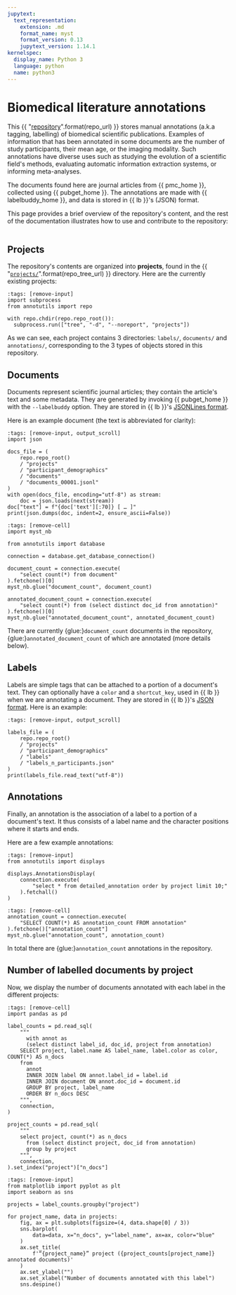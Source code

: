 ```yaml
---
jupytext:
  text_representation:
    extension: .md
    format_name: myst
    format_version: 0.13
    jupytext_version: 1.14.1
kernelspec:
  display_name: Python 3
  language: python
  name: python3
---
```

# Biomedical literature annotations

This {{ "[repository]({})".format(repo_url) }} stores manual annotations (a.k.a tagging, labelling) of biomedical scientific publications.
Examples of information that has been annotated in some documents are the number of study participants, their mean age, or the imaging modality.
Such annotations have diverse uses such as studying the evolution of a scientific field's methods, evaluating automatic information extraction systems, or informing meta-analyses.

The documents found here are journal articles from {{ pmc_home }}, collected using {{ pubget_home }}.
The annotations are made with {{ labelbuddy_home }}, and data is stored in {{ lb }}'s (JSON) format.

This page provides a brief overview of the repository's content, and the rest of the documentation illustrates how to use and contribute to the repository:

```{tableofcontents}
```

## Projects

The repository's contents are organized into **projects**, found in the {{ "[`projects/`]({}projects)".format(repo_tree_url) }} directory.
Here are the currently existing projects:

```{code-cell}
:tags: [remove-input]
import subprocess
from annotutils import repo

with repo.chdir(repo.repo_root()):
  subprocess.run(["tree", "-d", "--noreport", "projects"])
```

As we can see, each project contains 3 directories: `labels/`, `documents/` and `annotations/`, corresponding to the 3 types of objects stored in this repository.

## Documents

Documents represent scientific journal articles; they contain the article's text and some metadata.
They are generated by invoking {{ pubget_home }} with the `--labelbuddy` option.
They are stored in {{ lb }}'s [JSONLines format](https://jeromedockes.github.io/labelbuddy/labelbuddy/current/documentation/#docs-jsonl-format).

Here is an example document (the text is abbreviated for clarity):

```{code-cell}
:tags: [remove-input, output_scroll]
import json

docs_file = (
    repo.repo_root()
    / "projects"
    / "participant_demographics"
    / "documents"
    / "documents_00001.jsonl"
)
with open(docs_file, encoding="utf-8") as stream:
    doc = json.loads(next(stream))
doc["text"] = f"{doc['text'][:70]} [ … ]"
print(json.dumps(doc, indent=2, ensure_ascii=False))
```

```{code-cell}
:tags: [remove-cell]
import myst_nb

from annotutils import database

connection = database.get_database_connection()

document_count = connection.execute(
    "select count(*) from document"
).fetchone()[0]
myst_nb.glue("document_count", document_count)

annotated_document_count = connection.execute(
    "select count(*) from (select distinct doc_id from annotation)"
).fetchone()[0]
myst_nb.glue("annotated_document_count", annotated_document_count)
```
There are currently {glue:}`document_count` documents in the repository, {glue:}`annotated_document_count` of which are annotated (more details below).

## Labels

Labels are simple tags that can be attached to a portion of a document's text.
They can optionally have a `color` and a `shortcut_key`, used in {{ lb }} when we are annotating a document.
They are stored in {{ lb }}'s [JSON format](https://jeromedockes.github.io/labelbuddy/labelbuddy/current/documentation/#labels-json-format).
Here is an example:

```{code-cell}
:tags: [remove-input, output_scroll]

labels_file = (
    repo.repo_root()
    / "projects"
    / "participant_demographics"
    / "labels"
    / "labels_n_participants.json"
)
print(labels_file.read_text("utf-8"))
```

## Annotations

Finally, an annotation is the association of a label to a portion of a document's text.
It thus consists of a label name and the character positions where it starts and ends.

Here are a few example annotations:

```{code-cell}
:tags: [remove-input]
from annotutils import displays

displays.AnnotationsDisplay(
    connection.execute(
        "select * from detailed_annotation order by project limit 10;"
    ).fetchall()
)
```

```{code-cell}
:tags: [remove-cell]
annotation_count = connection.execute(
    "SELECT COUNT(*) AS annotation_count FROM annotation"
).fetchone()["annotation_count"]
myst_nb.glue("annotation_count", annotation_count)
```

In total there are {glue:}`annotation_count` annotations in the repository.

## Number of labelled documents by project

Now, we display the number of documents annotated with each label in the different projects:

```{code-cell}
:tags: [remove-cell]
import pandas as pd

label_counts = pd.read_sql(
    """
      with annot as
      (select distinct label_id, doc_id, project from annotation)
    SELECT project, label.name AS label_name, label.color as color, COUNT(*) AS n_docs
    from
      annot
      INNER JOIN label ON annot.label_id = label.id
      INNER JOIN document ON annot.doc_id = document.id
      GROUP BY project, label_name
      ORDER BY n_docs DESC
    """,
    connection,
)

project_counts = pd.read_sql(
    """
    select project, count(*) as n_docs
      from (select distinct project, doc_id from annotation)
      group by project
    """,
    connection,
).set_index("project")["n_docs"]
```


```{code-cell}
:tags: [remove-input]
from matplotlib import pyplot as plt
import seaborn as sns

projects = label_counts.groupby("project")

for project_name, data in projects:
    fig, ax = plt.subplots(figsize=(4, data.shape[0] / 3))
    sns.barplot(
        data=data, x="n_docs", y="label_name", ax=ax, color="blue"
    )
    ax.set_title(
        f'“{project_name}” project ({project_counts[project_name]} annotated documents)'
    )
    ax.set_ylabel("")
    ax.set_xlabel("Number of documents annotated with this label")
    sns.despine()
```
